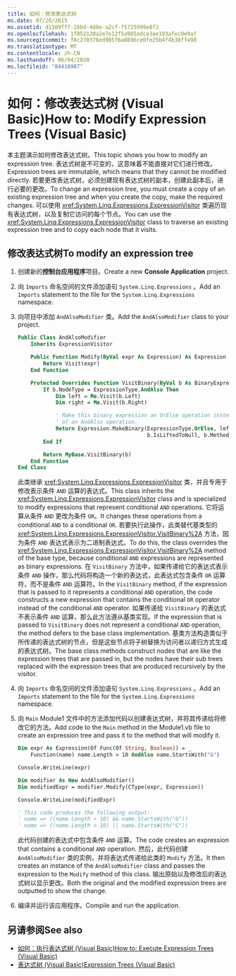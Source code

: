 ```yaml
---
title: 如何：修改表达式树
ms.date: 07/20/2015
ms.assetid: d1309fff-28bd-4d8e-a2cf-75725999e8f2
ms.openlocfilehash: 1f052120a2e7e12f5a985adce3ae193afec0e9af
ms.sourcegitcommit: f8c270376ed905f6a8896ce0fe25b4f4b38ff498
ms.translationtype: MT
ms.contentlocale: zh-CN
ms.lasthandoff: 06/04/2020
ms.locfileid: "84410987"
---
```

# <a name="how-to-modify-expression-trees-visual-basic"></a><span data-ttu-id="0a771-102">如何：修改表达式树 (Visual Basic)</span><span class="sxs-lookup"><span data-stu-id="0a771-102">How to: Modify Expression Trees (Visual Basic)</span></span>

<span data-ttu-id="0a771-103">本主题演示如何修改表达式树。</span><span class="sxs-lookup"><span data-stu-id="0a771-103">This topic shows you how to modify an expression tree.</span></span> <span data-ttu-id="0a771-104">表达式树是不可变的，这意味着不能直接对它们进行修改。</span><span class="sxs-lookup"><span data-stu-id="0a771-104">Expression trees are immutable, which means that they cannot be modified directly.</span></span> <span data-ttu-id="0a771-105">若要更改表达式树，必须创建现有表达式树的副本，创建此副本后，进行必要的更改。</span><span class="sxs-lookup"><span data-stu-id="0a771-105">To change an expression tree, you must create a copy of an existing expression tree and when you create the copy, make the required changes.</span></span> <span data-ttu-id="0a771-106">可以使用 <xref:System.Linq.Expressions.ExpressionVisitor> 类遍历现有表达式树，以及复制它访问的每个节点。</span><span class="sxs-lookup"><span data-stu-id="0a771-106">You can use the <xref:System.Linq.Expressions.ExpressionVisitor> class to traverse an existing expression tree and to copy each node that it visits.</span></span>

## <a name="to-modify-an-expression-tree"></a><span data-ttu-id="0a771-107">修改表达式树</span><span class="sxs-lookup"><span data-stu-id="0a771-107">To modify an expression tree</span></span>

1. <span data-ttu-id="0a771-108">创建新的**控制台应用程序**项目。</span><span class="sxs-lookup"><span data-stu-id="0a771-108">Create a new **Console Application** project.</span></span>

2. <span data-ttu-id="0a771-109">向 `Imports` 命名空间的文件添加语句 `System.Linq.Expressions` 。</span><span class="sxs-lookup"><span data-stu-id="0a771-109">Add an `Imports` statement to the file for the `System.Linq.Expressions` namespace.</span></span>

3. <span data-ttu-id="0a771-110">向项目中添加 `AndAlsoModifier` 类。</span><span class="sxs-lookup"><span data-stu-id="0a771-110">Add the `AndAlsoModifier` class to your project.</span></span>

    ```vb
    Public Class AndAlsoModifier
        Inherits ExpressionVisitor

        Public Function Modify(ByVal expr As Expression) As Expression
            Return Visit(expr)
        End Function

        Protected Overrides Function VisitBinary(ByVal b As BinaryExpression) As Expression
            If b.NodeType = ExpressionType.AndAlso Then
                Dim left = Me.Visit(b.Left)
                Dim right = Me.Visit(b.Right)

                ' Make this binary expression an OrElse operation instead
                ' of an AndAlso operation.
                Return Expression.MakeBinary(ExpressionType.OrElse, left, right, _
                                             b.IsLiftedToNull, b.Method)
            End If

            Return MyBase.VisitBinary(b)
        End Function
    End Class
    ```

    <span data-ttu-id="0a771-111">此类继承 <xref:System.Linq.Expressions.ExpressionVisitor> 类，并且专用于修改表示条件 `AND` 运算的表达式。</span><span class="sxs-lookup"><span data-stu-id="0a771-111">This class inherits the <xref:System.Linq.Expressions.ExpressionVisitor> class and is specialized to modify expressions that represent conditional `AND` operations.</span></span> <span data-ttu-id="0a771-112">它将运算从条件 `AND` 更改为条件 `OR`。</span><span class="sxs-lookup"><span data-stu-id="0a771-112">It changes these operations from a conditional `AND` to a conditional `OR`.</span></span> <span data-ttu-id="0a771-113">若要执行此操作，此类替代基类型的 <xref:System.Linq.Expressions.ExpressionVisitor.VisitBinary%2A> 方法，因为条件 `AND` 表达式表示为二进制表达式。</span><span class="sxs-lookup"><span data-stu-id="0a771-113">To do this, the class overrides the <xref:System.Linq.Expressions.ExpressionVisitor.VisitBinary%2A> method of the base type, because conditional `AND` expressions are represented as binary expressions.</span></span> <span data-ttu-id="0a771-114">在 `VisitBinary` 方法中，如果传递给它的表达式表示条件 `AND` 操作，那么代码将构造一个新的表达式，此表达式包含条件 `OR` 运算符，而不是条件 `AND` 运算符。</span><span class="sxs-lookup"><span data-stu-id="0a771-114">In the `VisitBinary` method, if the expression that is passed to it represents a conditional `AND` operation, the code constructs a new expression that contains the conditional `OR` operator instead of the conditional `AND` operator.</span></span> <span data-ttu-id="0a771-115">如果传递给 `VisitBinary` 的表达式不表示条件 `AND` 运算，那么此方法遵从基类实现。</span><span class="sxs-lookup"><span data-stu-id="0a771-115">If the expression that is passed to `VisitBinary` does not represent a conditional `AND` operation, the method defers to the base class implementation.</span></span> <span data-ttu-id="0a771-116">基类方法构造类似于所传递的表达式树的节点，但是这些节点将子树替换为访问者以递归方式生成的表达式树。</span><span class="sxs-lookup"><span data-stu-id="0a771-116">The base class methods construct nodes that are like the expression trees that are passed in, but the nodes have their sub trees replaced with the expression trees that are produced recursively by the visitor.</span></span>

4. <span data-ttu-id="0a771-117">向 `Imports` 命名空间的文件添加语句 `System.Linq.Expressions` 。</span><span class="sxs-lookup"><span data-stu-id="0a771-117">Add an `Imports` statement to the file for the `System.Linq.Expressions` namespace.</span></span>

5. <span data-ttu-id="0a771-118">向 `Main` Module1 文件中的方法添加代码以创建表达式树，并将其传递给将修改它的方法。</span><span class="sxs-lookup"><span data-stu-id="0a771-118">Add code to the `Main` method in the Module1.vb file to create an expression tree and pass it to the method that will modify it.</span></span>

    ```vb
    Dim expr As Expression(Of Func(Of String, Boolean)) = _
        Function(name) name.Length > 10 AndAlso name.StartsWith("G")

    Console.WriteLine(expr)

    Dim modifier As New AndAlsoModifier()
    Dim modifiedExpr = modifier.Modify(CType(expr, Expression))

    Console.WriteLine(modifiedExpr)

    ' This code produces the following output:
    ' name => ((name.Length > 10) && name.StartsWith("G"))
    ' name => ((name.Length > 10) || name.StartsWith("G"))
    ```

    <span data-ttu-id="0a771-119">此代码创建的表达式中包含条件 `AND` 运算。</span><span class="sxs-lookup"><span data-stu-id="0a771-119">The code creates an expression that contains a conditional `AND` operation.</span></span> <span data-ttu-id="0a771-120">然后，此代码创建 `AndAlsoModifier` 类的实例，并将表达式传递给此类的 `Modify` 方法。</span><span class="sxs-lookup"><span data-stu-id="0a771-120">It then creates an instance of the `AndAlsoModifier` class and passes the expression to the `Modify` method of this class.</span></span> <span data-ttu-id="0a771-121">输出原始以及修改后的表达式树以显示更改。</span><span class="sxs-lookup"><span data-stu-id="0a771-121">Both the original and the modified expression trees are outputted to show the change.</span></span>

6. <span data-ttu-id="0a771-122">编译并运行该应用程序。</span><span class="sxs-lookup"><span data-stu-id="0a771-122">Compile and run the application.</span></span>

## <a name="see-also"></a><span data-ttu-id="0a771-123">另请参阅</span><span class="sxs-lookup"><span data-stu-id="0a771-123">See also</span></span>

- [<span data-ttu-id="0a771-124">如何：执行表达式树 (Visual Basic)</span><span class="sxs-lookup"><span data-stu-id="0a771-124">How to: Execute Expression Trees (Visual Basic)</span></span>](how-to-execute-expression-trees.md)
- [<span data-ttu-id="0a771-125">表达式树 (Visual Basic)</span><span class="sxs-lookup"><span data-stu-id="0a771-125">Expression Trees (Visual Basic)</span></span>](index.md)
